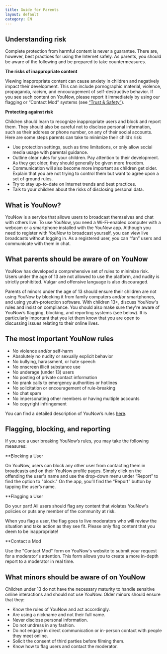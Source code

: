 ```yaml
---
title: Guide for Parents
layout: default
category: EN
---
```

## Understanding risk

Complete protection from harmful content is never a guarantee. There are, however, best practices for using the Internet safely. As parents, you should be aware of the following and be prepared to take countermeasures.

**The risks of inappropriate content**

Viewing inappropriate content can cause anxiety in children and negatively impact their development. This can include pornographic material, violence, propaganda, racism, and encouragement of self-destructive behavior. If you see such content on YouNow, please report it immediately by using our flagging or “Contact Mod” systems (see [“Trust & Safety”](www.younow.com/policy/en/trust)).

**Protecting against risk**

Children should learn to recognize inappropriate users and block and report them. They should also be careful not to disclose personal information, such as their address or phone number, on any of their social accounts. Here are some steps parents can take to minimize their child’s risk:

 - Use protection settings, such as time limitations, or only allow social media usage with parental guidance.
 - Outline clear rules for your children. Pay attention to their development. As they get older, they should generally be given more freedom. 
 - Communication will also become more important as children get older. Explain that you are not trying to control them but want to agree upon a set of ground rules.
 - Try to stay up-to-date on Internet trends and best practices. 
 - Talk to your children about the risks of disclosing personal data. 

## What is YouNow?

YouNow is a service that allows users to broadcast themselves and chat with others live. To use YouNow, you need a Wi-Fi-enabled computer with a webcam or a smartphone installed with the YouNow app. Although you need to register with YouNow to broadcast yourself, you can view live broadcasts without logging in. As a registered user, you can “fan” users and communicate with them in chat.

## What parents should be aware of on YouNow

YouNow has developed a comprehensive set of rules to minimize risk. Users under the age of 13 are not allowed to use the platform, and nudity is strictly prohibited. Vulgar and offensive language is also discouraged. 

Parents of minors under the age of 13 should ensure their children are not using YouNow by blocking it from family computers and/or smartphones, and using youth-protection software. With children 13+, discuss YouNow's rules and insist on compliance. You should also make sure they're aware of YouNow’s flagging, blocking, and reporting systems (see below). It is particularly important that you let them know that you are open to discussing issues relating to their online lives. 

## The most important YouNow rules

 - No violence and/or self-harm
 - Absolutely no nudity or sexually explicit behavior
 - No bullying, harassment, or hate speech
 - No onscreen illicit substance use
 - No underage (under 13) users
 - No posting of private contact information
 - No prank calls to emergency authorities or hotlines
 - No solicitation or encouragement of rule-breaking
 - No chat spam
 - No impersonating other members or having multiple accounts
 - No copyright infringement

You can find a detailed description of YouNow’s rules [here](www.http://www.younow.com/policy/en/rules).

## Flagging, blocking, and reporting

If you see a user breaking YouNow’s rules, you may take the following measures:

**Blocking a User

On YouNow, users can block any other user from contacting them in broadcasts and on their YouNow profile pages. Simply click on the  offending the user's name and use the drop-down menu under “Report” to find the option to "block." On the app, you’ll find the “Report” button by tapping the user’s name.

**Flagging a User

Do your part! All users should flag any content that violates YouNow's policies or puts any member of the community at risk.

When you flag a user, the flag goes to live moderators who will review the situation and take action as they see fit. Please only flag content that you deem to be inappropriate! 

**Contact a Mod

Use the "Contact Mod" form on YouNow's website to submit your request for a moderator's attention. This form allows you to create a more in-depth report to a moderator in real time.

## What minors should be aware of on YouNow

Children under 13 do not have the necessary maturity to handle sensitive online interactions and should not use YouNow. Older minors should ensure that they:

 - Know the rules of YouNow and act accordingly. 
 - Are using a nickname and not their full name.
 - Never disclose personal information.
 - Do not undress in any fashion.
 - Do not engage in direct communication or in-person contact with people they meet online.
 - Solicit the consent of third parties before filming them. 
 - Know how to flag users and contact the moderator.


